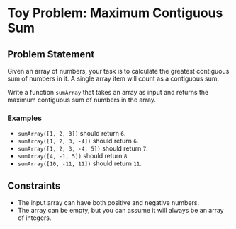 # Toy Problem: Maximum Contiguous Sum

## Problem Statement

Given an array of numbers, your task is to calculate the greatest contiguous sum of numbers in it. A single array item will count as a contiguous sum.

Write a function `sumArray` that takes an array as input and returns the maximum contiguous sum of numbers in the array.

### Examples

- `sumArray([1, 2, 3])` should return `6`.
- `sumArray([1, 2, 3, -4])` should return `6`.
- `sumArray([1, 2, 3, -4, 5])` should return `7`.
- `sumArray([4, -1, 5])` should return `8`.
- `sumArray([10, -11, 11])` should return `11`.

## Constraints

- The input array can have both positive and negative numbers.
- The array can be empty, but you can assume it will always be an array of integers.

